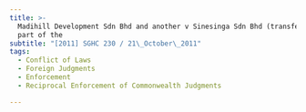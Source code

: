 ```yaml
---
title: >-
  Madihill Development Sdn Bhd and another v Sinesinga Sdn Bhd (transferee to
  part of the
subtitle: "[2011] SGHC 230 / 21\_October\_2011"
tags:
  - Conflict of Laws
  - Foreign Judgments
  - Enforcement
  - Reciprocal Enforcement of Commonwealth Judgments

---
```


